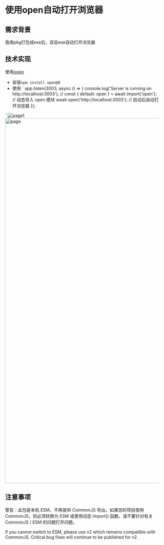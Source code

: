# 使用open自动打开浏览器
## 需求背景
我用pkg打包成exe后，双击exe自动打开浏览器
## 技术实现
使用[open](https://github.com/sindresorhus/open)

+ 安装`npm install open@8`
+ 使用
`
app.listen(3003, async () => {
    console.log('Server is running on http://localhost:3003');
    // const { default: open } = await import('open'); // 动态导入 open 模块
    await open('http://localhost:3003'); // 启动后自动打开浏览器
});

`
![page1](https://github.com/user-attachments/assets/9b107d1b-7b9d-488b-86bd-d368bdb3dc1c)
<img width="1195" alt="page" src="https://github.com/user-attachments/assets/7c59122f-1792-4cd3-b581-2779ba59cf0b">

## 注意事项

警告：此包是本机 ESM，不再提供 CommonJS 导出。如果您的项目使用 CommonJS，则必须转换为 ESM 或使用动态 import() 函数。请不要针对有关 CommonJS / ESM 的问题打开问题。

If you cannot switch to ESM, please use v2 which remains compatible with CommonJS. Critical bug fixes will continue to be published for v2.


